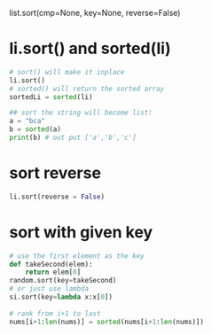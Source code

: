 list.sort(cmp=None, key=None, reverse=False)

# li.sort() and sorted(li)
```py
# sort() will make it inplace 
li.sort()
# sorted() will return the sorted array
sortedLi = sorted(li)

## sort the string will become list!
a = "bca"
b = sorted(a)
print(b) # out put ['a','b','c']
```
# sort reverse
```py
li.sort(reverse = False)
```

# sort with given key
```py
# use the first element as the key
def takeSecond(elem):
    return elem[0]
random.sort(key=takeSecond)
# or just use lambda
si.sort(key=lambda x:x[0])
                                                                                                                  
# rank from i+1 to last
nums[i+1:len(nums)] = sorted(nums[i+1:len(nums)])
```